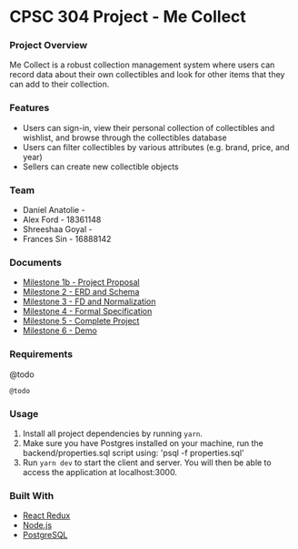 # CPSC 304 Project - Me Collect
### Project Overview
Me Collect is a robust collection management system where users can record data about their own collectibles and look for other items that they can add to their collection. 

### Features
* Users can sign-in, view their personal collection of collectibles and wishlist, and browse through the collectibles database
* Users can filter collectibles by various attributes (e.g. brand, price, and year)
* Sellers can create new collectible objects

### Team
* Daniel Anatolie - 
* Alex Ford - 18361148
* Shreeshaa Goyal -
* Frances Sin - 16888142

### Documents
* [Milestone 1b - Project Proposal]()
* [Milestone 2 - ERD and Schema]()
* [Milestone 3 - FD and Normalization]()
* [Milestone 4 - Formal Specification]()
* [Milestone 5 - Complete Project]()
* [Milestone 6 - Demo]()

### Requirements
@todo
```
@todo
```

### Usage
1) Install all project dependencies by running `yarn`.
2) Make sure you have Postgres installed on your machine, run the backend/properties.sql script using:
'psql -f properties.sql'
3) Run `yarn dev` to start the client and server. 
You will then be able to access the application at localhost:3000.


### Built With

* [React Redux](https://react-redux.js.org/) 
* [Node.js](https://nodejs.org/en/docs/) 
* [PostgreSQL](https://www.postgresql.org/) 




